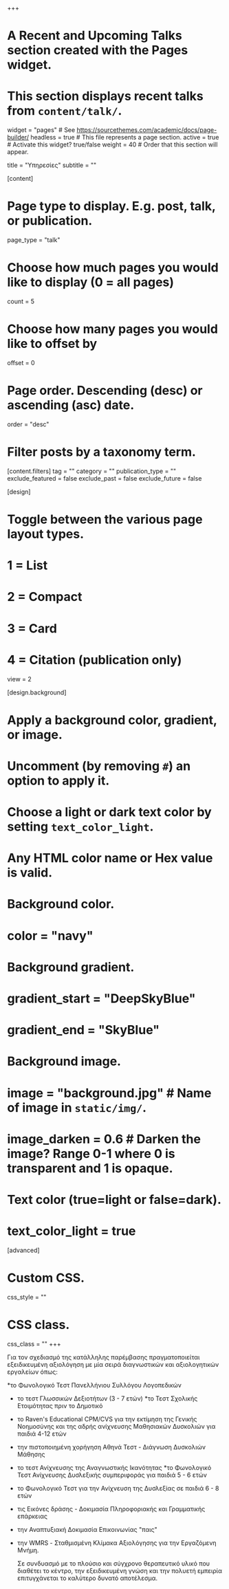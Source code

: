 +++
# A Recent and Upcoming Talks section created with the Pages widget.
# This section displays recent talks from `content/talk/`.

widget = "pages"  # See https://sourcethemes.com/academic/docs/page-builder/
headless = true  # This file represents a page section.
active = true  # Activate this widget? true/false
weight = 40  # Order that this section will appear.

title = "Υπηρεσίες"
subtitle = ""

[content]
  # Page type to display. E.g. post, talk, or publication.
  page_type = "talk"
  
  # Choose how much pages you would like to display (0 = all pages)
  count = 5
  
  # Choose how many pages you would like to offset by
  offset = 0

  # Page order. Descending (desc) or ascending (asc) date.
  order = "desc"

  # Filter posts by a taxonomy term.
  [content.filters]
    tag = ""
    category = ""
    publication_type = ""
    exclude_featured = false
    exclude_past = false
    exclude_future = false
    
[design]
  # Toggle between the various page layout types.
  #   1 = List
  #   2 = Compact
  #   3 = Card
  #   4 = Citation (publication only)
  view = 2
  
[design.background]
  # Apply a background color, gradient, or image.
  #   Uncomment (by removing `#`) an option to apply it.
  #   Choose a light or dark text color by setting `text_color_light`.
  #   Any HTML color name or Hex value is valid.

  # Background color.
  # color = "navy"
  
  # Background gradient.
  # gradient_start = "DeepSkyBlue"
  # gradient_end = "SkyBlue"
  
  # Background image.
  # image = "background.jpg"  # Name of image in `static/img/`.
  # image_darken = 0.6  # Darken the image? Range 0-1 where 0 is transparent and 1 is opaque.

  # Text color (true=light or false=dark).
  # text_color_light = true  
  
[advanced]
 # Custom CSS. 
 css_style = ""
 
 # CSS class.
 css_class = ""
+++

Για τον σχεδιασμό της κατάλληλης παρέμβασης πραγματοποιείται εξειδικευμένη αξιολόγηση με μία σειρά διαγνωστικών και αξιολογητικών εργαλείων όπως:

*το Φωνολογικό Τεστ Πανελλήνιου Συλλόγου Λογοπεδικών
* το τεστ Γλωσσικών Δεξιοτήτων (3 - 7 ετών)
*το Τεστ Σχολικής Ετοιμότητας πριν το Δημοτικό 
* το Raven's Educational CPM/CVS για την εκτίμηση της Γενικής Νοημοσύνης και της αδρής ανίχνευσης Μαθησιακών Δυσκολιών για παιδιά 4-12 ετών
* την πιστοποιημένη χορήγηση Αθηνά Τεστ - Διάγνωση Δυσκολιών Μάθησης
* το τεστ Ανίχνευσης της Αναγνωστικής Ικανότητας
*το Φωνολογικό Τεστ Ανίχνευσης Δυσλεξικής συμπεριφοράς για παιδιά 5 - 6 ετών
* το Φωνολογικό Τεστ για την Ανίχνευση της Δυσλεξίας σε παιδιά 6 - 8 ετών
* τις Εικόνες δράσης - Δοκιμασία Πληροφοριακής και Γραμματικής επάρκειας
* την Αναπτυξιακή Δοκιμασία Επικοινωνίας "παις"
* την WMRS - Σταθμισμένη Κλίμακα Αξιολόγησης για την Εργαζόμενη Μνήμη.

  Σε συνδυασμό με το πλούσιο και σύγχρονο θεραπευτικό υλικό που διαθέτει το κέντρο, την εξειδικευμένη γνώση και την πολυετή εμπειρία επιτυγχάνεται το καλύτερο δυνατό αποτέλεσμα.
